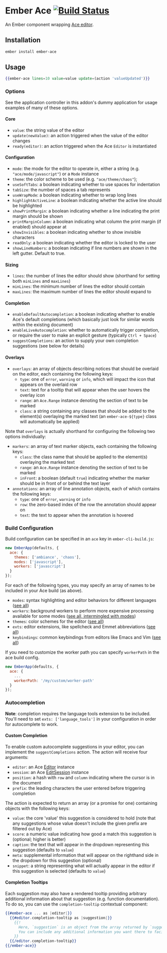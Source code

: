 # Ember Ace [![Build Status](https://travis-ci.org/dfreeman/ember-ace.svg?branch=master)](https://travis-ci.org/dfreeman/ember-ace)

An Ember component wrapping [Ace editor](https://ace.c9.io).

## Installation

```bash
ember install ember-ace
```

## Usage

```hbs
{{ember-ace lines=10 value=value update=(action 'valueUpdated')}}
```

### Options

See the application controller in this addon's dummy application for usage examples of many of these options.

#### Core
 - `value`: the string value of the editor
 - `update(newValue)`: an action triggered when the value of the editor changes
 - `ready(editor)`: an action triggered when the Ace `Editor` is instantiated

#### Configuration
 - `mode`: the mode for the editor to operate in, either a string (e.g. `"ace/mode/javascript"`) or a `Mode` instance
 - `theme`: the color scheme to be used (e.g. `"ace/theme/chaos"`);
 - `useSoftTabs`: a boolean indicating whether to use spaces for indentation
 - `tabSize`: the number of spaces a tab represents
 - `useWrapMode`: a boolean indicating whether to wrap long lines
 - `highlightActiveLine`: a boolean indicating whether the active line should be highlighted
 - `showPrintMargin`: a boolean indicating whether a line indicating the print margin should be shown
 - `printMarginColumn`: a boolean indicating what column the print margin (if enabled) should appear at
 - `showInvisibles`: a boolean indicating whether to show invisible characters
 - `readOnly`: a boolean indicating whether the editor is locked to the user
 - `showLineNumbers`: a boolean indicating if line numbers are shown in the left gutter. Default to true.

#### Sizing
 - `lines`: the number of lines the editor should show (shorthand for setting both `minLines` and `maxLines`)
 - `minLines`: the minimum number of lines the editor should contain
 - `maxLines`: the maximum number of lines the editor should expand to

#### Completion
 - `enableDefaultAutocompletion`: a boolean indicating whether to enable Ace's default completions (which basically just look for similar words within the existing document)
 - `enableLiveAutocompletion`: whether to automatically trigger completion, or require the user to make an explicit gesture (typically `Ctrl + Space`)
 - `suggestCompletions`: an action to supply your own completion suggestions (see below for details)

#### Overlays
 - `overlays`: an array of objects describing notices that should be overlaid on the editor, each containing the following keys:
   - `type`: one of `error`, `warning` or `info`, which will impact the icon that appears on the overlaid row
   - `text`: text for a tooltip that will appear when the user hovers the overlay icon
   - `range`: an `Ace.Range` instance denoting the section of text to be marked
   - `class`: a string containing any classes that should be added to the element(s) overlaying the marked text (an `ember-ace-${type}` class will automatically be applied)

Note that `overlays` is actually shorthand for configuring the following two options individually:
 - `markers`: an array of text marker objects, each containing the following keys:
   - `class`: the class name that should be applied to the element(s) overlaying the marked text
   - `range`: an `Ace.Range` instance denoting the section of text to be marked
   - `inFront`: a boolean (default `true`) indicating whether the marker should be in front of or behind the text layer
 - `annotations`: an array of line annotation objects, each of which contains the following keys:
   - `type`: one of `error`, `warning` or `info`
   - `row`: the zero-based index of the row the annotation should appear on
   - `text`: the text to appear when the annotation is hovered

### Build Configuration

Build configuration can be specified in an `ace` key in `ember-cli-build.js`:

```js
new EmberApp(defaults, {
  ace: {
    themes: ['ambiance', 'chaos'],
    modes: ['javascript'],
    workers: ['javascript']
  }
});
```

For each of the following types, you may specify an array of names to be included in your Ace build (as above).

 - `modes`: syntax highlighting and editor behaviors for different languages ([see all](https://github.com/ajaxorg/ace/tree/master/lib/ace/mode))
 - `workers`: background workers to perform more expensive processing available for some modes ([see all, intermingled with modes](https://github.com/ajaxorg/ace/tree/master/lib/ace/mode))
 - `themes`: color schemes for the editor ([see all](https://github.com/ajaxorg/ace/tree/master/lib/ace/theme))
 - `exts`: editor extensions, like spellcheck and Emmet abbreviations ([see all](https://github.com/ajaxorg/ace/tree/master/lib/ace/ext))
 - `keybindings`: common keybindings from editors like Emacs and Vim ([see all](https://github.com/ajaxorg/ace/tree/master/lib/ace/keyboard))

If you need to customize the worker path you can specify `workerPath` in the ace build config.

```js
new EmberApp(defaults, {
  ace: {
    ...
    workerPath: '/my/custom/worker-path'
  }
});
```

### Autocompletion
**Note**: completion requires the language tools extension to be included. You'll need to set `exts: ['language_tools']` in your configuration in order for autocomplete to work.

#### Custom Completion
To enable custom autocomplete suggestions in your editor, you can implement the `suggestCompletions` action. The action will receive four arguments:
  - `editor`: an Ace [Editor](https://ace.c9.io/#nav=api&api=editor) instance
  - `session`: an Ace [EditSession](https://ace.c9.io/#nav=api&api=edit_session) instance
  - `position`: a hash with `row` and `column` indicating where the cursor is in the document
  - `prefix`: the leading characters the user entered before triggering completion

The action is expected to return an array (or a promise for one) containing objects with the following keys:
  - `value`: the core 'value' this suggestion is considered to hold (note that any suggestions whose value doesn't include the given prefix are filtered out by Ace)
  - `score`: a numeric value indicating how good a match this suggestion is (optional; higher is better)
  - `caption`: the text that will appear in the dropdown representing this suggestion (defaults to `value`)
  - `meta`: supplemental information that will appear on the righthand side in the dropdown for this suggestion (optional)
  - `snippet`: a string representing what will actually appear in the editor if this suggestion is selected (defaults to `value`)

#### Completion Tooltips
Each suggestion may also have a rendered tooltip providing arbitrary additional information about that suggestion (e.g. function documentation). To do so, you can use the `completion-tooltip` contextual component:

```hbs
{{#ember-ace ... as |editor|}}
  {{#editor.completion-tooltip as |suggestion|}}
    {{!
      Here, `suggestion` is an object from the array returned by `suggestCompletions`.
      You can include any additional information you want there to facilitate rendering here.
    }}
  {{/editor.completion-tooltip}}
{{/ember-ace}}
```
